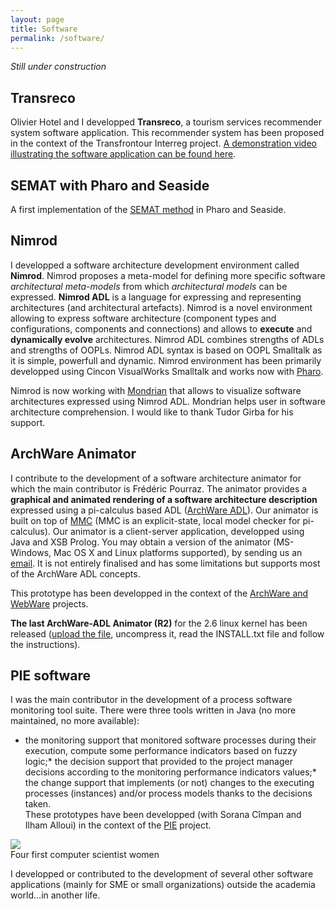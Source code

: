 ```yaml
---
layout: page
title: Software
permalink: /software/
---
```

_Still under construction_

## Transreco

Olivier Hotel and I developped **Transreco**, a tourism services recommender system software application. This recommender system has been proposed in the context of the Transfrontour Interreg project. [A demonstration video illustrating the software application can be found here](https://youtu.be/ko44MgiXqqg).

## SEMAT with Pharo and Seaside

A first implementation of the [SEMAT method](http://semat.org) in Pharo and Seaside.

## Nimrod

I developped a software architecture development environment called **Nimrod**. Nimrod proposes a meta-model for defining more specific software _architectural meta-models_ from which _architectural models_ can be expressed. **Nimrod ADL** is a language for expressing and representing architectures (and architectural artefacts). Nimrod is a novel environment allowing to express software architecture (component types and configurations, components and connections) and allows to **execute** and **dynamically evolve** architectures. Nimrod ADL combines strengths of ADLs and strengths of OOPLs. Nimrod ADL syntax is based on OOPL Smalltalk as it is simple, powerfull and dynamic. Nimrod environment has been primarily developped using Cincon VisualWorks Smalltalk and works now with [Pharo](http://pharo-project.org).

Nimrod is now working with [Mondrian](http://moose.unibe.ch/) that allows to visualize software architectures expressed using Nimrod ADL. Mondrian helps user in software architecture comprehension. I would like to thank Tudor Girba for his support.

## ArchWare Animator

I contribute to the development of a software architecture animator for which the main contributor is Frédéric Pourraz. The animator provides a **graphical and animated rendering of a software architecture description** expressed using a pi-calculus based ADL ([ArchWare ADL](./research.php#ArchWare-ADL)). Our animator is built on top of [MMC](http://www.cs.sunysb.edu/%7Elmc/mmc/) (MMC is an explicit-state, local model checker for pi-calculus). Our animator is a client-server application, developped using Java and XSB Prolog. You may obtain a version of the animator (MS-Windows, Mac OS X and Linux platforms supported), by sending us an [email](mailto:herve.verjus@univ-savoie.fr). It is not entirely finalised and has some limitations but supports most of the ArchWare ADL concepts.  

This prototype has been developped in the context of the [ArchWare and WebWare](./projects.php/) projects.

**The last ArchWare-ADL Animator (R2)** for the 2.6 linux kernel has been released ([upload the file](http://univ.herveverjus.com/software/ArchWareAnimatorR2-final.tar.gz), uncompress it, read the INSTALL.txt file and follow the instructions).

## PIE software

I was the main contributor in the development of a process software monitoring tool suite. There were three tools written in Java (no more maintained, no more available):

*   the monitoring support that monitored software processes during their execution, compute some performance indicators based on fuzzy logic;*   the decision support that provided to the project manager decisions according to the monitoring performance indicators values;*   the change support that implements (or not) changes to the executing processes (instances) and/or process models thanks to the decisions taken.  
These prototypes have been developped (with Sorana Cîmpan and Ilham Alloui) in the context of the [PIE](./projects.php/) project.

![](./img/first_four.gif)  
Four first computer scientist women

I developped or contributed to the development of several other software applications (mainly for SME or small organizations) outside the academia world...in another life.
